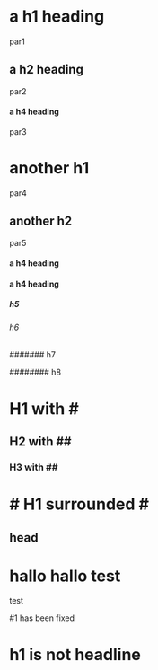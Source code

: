 # a h1 heading

par1

## a h2 heading

par2

#### a h4 heading

par3

another h1
==========

par4

another h2
----------

par5

#### a h4 heading ####

#### a h4 heading ########

##### h5

###### h6

####### h7

######## h8

# H1 with # #

## H2 with ## ###

### H3 with ## ##

# # H1 surrounded # ##

<a name="example"></a>
head
----

hallo
hallo
test
====
test

#1 has been fixed

 # h1 is not headline

